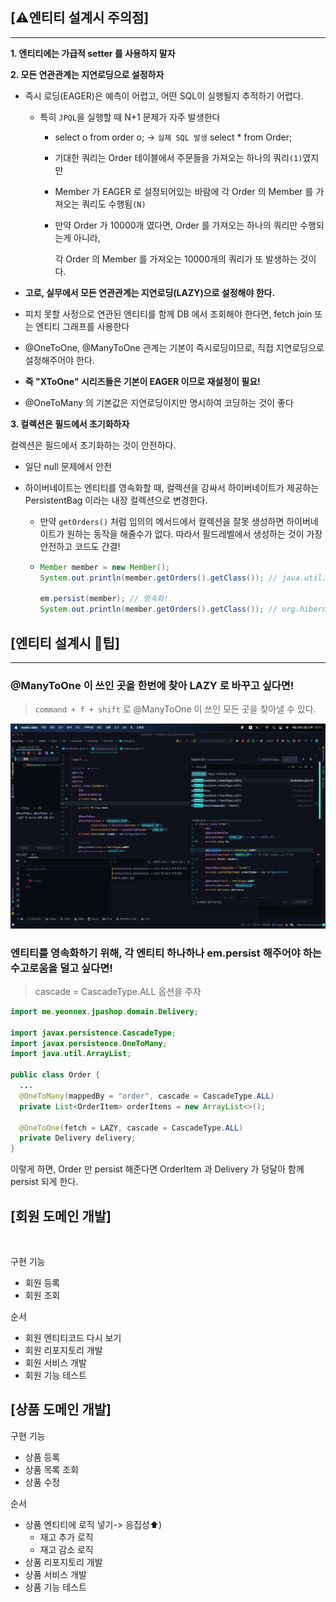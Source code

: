 ## [⚠️엔티티 설계시 주의점]
<hr/>

**1. 엔티티에는 가급적 setter 를 사용하지 말자**

**2. 모든 연관관계는 지연로딩으로 설정하자**

- 즉시 로딩(EAGER)은 예측이 어렵고, 어떤 SQL이 실행될지 추적하기 어렵다.

  - 특히 `JPQL`을 실행할 때 N+1 문제가 자주 발생한다
    - select o from order o; -> `실제 SQL 발생` select * from Order;
    - 기대한 쿼리는 Order 테이블에서 주문들을 가져오는 하나의 쿼리`(1)`였지만
    - Member 가 EAGER 로 설정되어있는 바람에 각 Order 의 Member 를 가져오는 쿼리도 수행됨`(N)`
    - 만약 Order 가 10000개 였다면, Order 를 가져오는 하나의 쿼리만 수행되는게 아니라,

      각 Order 의 Member 를 가져오는 10000개의  쿼리가 또 발생하는 것이다.
- **고로, 실무에서 모든 연관관계는 지연로딩(LAZY)으로 설정해야 한다.**
- 피치 못할 사정으로 연관된 엔티티를 함께 DB 에서 조회해야 한다면, fetch join 또는 엔티티 그래프를 사용한다
- @OneToOne, @ManyToOne 관계는 기본이 즉시로딩이므로, 직접 지연로딩으로 설정해주어야 한다.
- **즉 "XToOne" 시리즈들은 기본이 EAGER 이므로 재설정이 필요!**
- @OneToMany 의 기본값은 지연로딩이지만 명시하여 코딩하는 것이 좋다

**3. 컬렉션은 필드에서 초기화하자**

컬렉션은 필드에서 초기화하는 것이 안전하다.

- 일단 null 문제에서 안전

- 하이버네이트는 엔티티를 영속화할 때, 컬렉션을 감싸서 하이버네이트가 제공하는 PersistentBag 이라는 내장 컬렉션으로 변경한다. 

  - 만약 `getOrders()` 처럼 임의의 메서드에서 컬렉션을 잘못 생성하면 하이버네이트가 원하는 동작을 해줄수가 없다. 따라서 필드레벨에서 생성하는 것이 가장 안전하고 코드도 간결!

  - ```java
    Member member = new Member();
    System.out.println(member.getOrders().getClass()); // java.util.ArrayList
    
    em.persist(member); // 영속화!
    System.out.println(member.getOrders().getClass()); // org.hibernate.collection.internal.PersistentBag
    ```

    

## [엔티티 설계시 🍯팁]
<hr>

### @ManyToOne 이 쓰인 곳을 한번에 찾아 LAZY 로 바꾸고 싶다면!

>`command + f + shift` 로 @ManyToOne 이 쓰인 모든 곳을 찾아낼 수 있다.

![img.png](img.png)

### 엔티티를 영속화하기 위해, 각 엔티티 하나하나 em.persist 해주어야 하는 수고로움을 덜고 싶다면!
> cascade = CascadeType.ALL 옵션을 주자

```java
import me.yeonnex.jpashop.domain.Delivery;

import javax.persistence.CascadeType;
import javax.persistence.OneToMany;
import java.util.ArrayList;

public class Order {
  ...
  @OneToMany(mappedBy = "order", cascade = CascadeType.ALL)
  private List<OrderItem> orderItems = new ArrayList<>();

  @OneToOne(fetch = LAZY, cascade = CascadeType.ALL)
  private Delivery delivery;
}
```
이렇게 하면, Order 만 persist 해준다면 OrderItem 과 Delivery 가 덩달아 함께 persist 되게 한다.

## [회원 도메인 개발]
<br/>

구현 기능

- 회원 등록
- 회원 조회

순서

- 회원 엔티티코드 다시 보기
- 회원 리포지토리 개발
- 회원 서비스 개발
- 회원 기능 테스트

## [상품 도메인 개발]

구현 기능

- 상품 등록
- 상품 목록 조회
- 상품 수정

순서

- 상품 엔티티에 로직 넣기-> 응집성⬆️)
  - 재고 추가 로직
  - 재고 감소 로직
- 상품 리포지토리 개발
- 상품 서비스 개발
- 상품 기능 테스트

